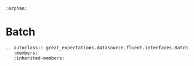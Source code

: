 ```{eval-rst}

:orphan:

```

# Batch

```{eval-rst}
.. autoclass:: great_expectations.datasource.fluent.interfaces.Batch
   :members:
   :inherited-members:

```
